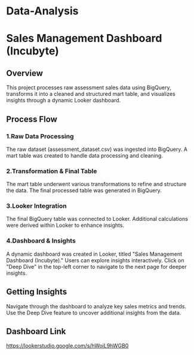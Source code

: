 # Data-Analysis
# Sales Management Dashboard (Incubyte)
## Overview
This project processes raw assessment sales data using BigQuery, transforms it into a cleaned and structured mart table, and visualizes insights through a dynamic Looker dashboard.

## Process Flow
### 1.Raw Data Processing
  The raw dataset (assessment_dataset.csv) was ingested into BigQuery.
  A mart table was created to handle data processing and cleaning.
  
### 2.Transformation & Final Table
  The mart table underwent various transformations to refine and structure the data.
  The final processed table was generated in BigQuery.
  
### 3.Looker Integration
  The final BigQuery table was connected to Looker.
  Additional calculations were derived within Looker to enhance insights.

### 4.Dashboard & Insights
  A dynamic dashboard was created in Looker, titled "Sales Management Dashboard (Incubyte)."
  Users can explore insights interactively.
  Click on "Deep Dive" in the top-left corner to navigate to the next page for deeper insights.

## Getting Insights
Navigate through the dashboard to analyze key sales metrics and trends. Use the Deep Dive feature to uncover additional insights from the data.

## Dashboard Link
https://lookerstudio.google.com/s/hWoiL9hWGB0
